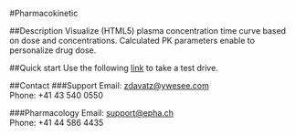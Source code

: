 #Pharmacokinetic

##Description
Visualize (HTML5) plasma concentration time curve based on dose and concentrations. Calculated PK parameters enable to personalize drug dose. 

##Quick start
Use the following <a target="_blank" href="http://modules.epha.ch/vigi/kinetics.html#bio=100&dosierung=2000&tau=12&hwz=10&v=42&c1=15&t1=11&otb=40&utb=15">link</a> to take a test drive.


##Contact
###Support
Email: zdavatz@ywesee.com
<br/>Phone: +41 43 540 0550

###Pharmacology
Email: support@epha.ch
<br/>Phone: +41 44 586 4435